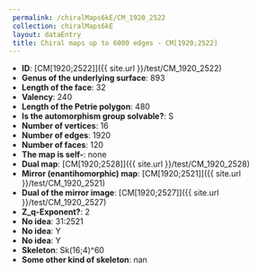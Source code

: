 ```yaml
--- 
 permalink: /chiralMaps6kE/CM_1920_2522 
 collection: chiralMaps6kE
 layout: dataEntry
 title: Chiral maps up to 6000 edges - CM[1920;2522]
---
```


- **ID**: [CM[1920;2522]]({{ site.url }}/test/CM_1920_2522)
- **Genus of the underlying surface**: 893
- **Length of the face**: 32
- **Valency**: 240
- **Length of the Petrie polygon**: 480
- **Is the automorphism group solvable?**: S
- **Number of vertices**: 16
- **Number of edges**: 1920
- **Number of faces**: 120
- **The map is self-**: none
- **Dual map**: [CM[1920;2528]]({{ site.url }}/test/CM_1920_2528)
- **Mirror (enantihomorphic) map**: [CM[1920;2521]]({{ site.url }}/test/CM_1920_2521)
- **Dual of the mirror image**: [CM[1920;2527]]({{ site.url }}/test/CM_1920_2527)
- **Z_q-Exponent?**: 2
- **No idea**:  31:2521
- **No idea**: Y
- **No idea**: Y
- **Skeleton**: Sk(16;4)^60
- **Some other kind of skeleton**: nan
